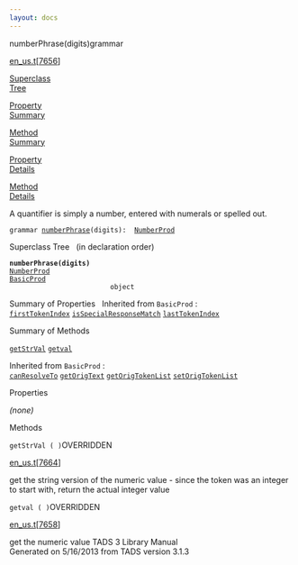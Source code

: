 ```yaml
---
layout: docs
---
```

<span class="title">numberPhrase(digits)</span><span class="type">grammar</span>

[en_us.t](../file/en_us.t.html)\[[7656](../source/en_us.t.html#7656)\]

[Superclass  
Tree](#_SuperClassTree_)

[Property  
Summary](#_PropSummary_)

[Method  
Summary](#_MethodSummary_)

[Property  
Details](#_Properties_)

[Method  
Details](#_Methods_)



A quantifier is simply a number, entered with numerals or spelled out.

`grammar `<span class="gramalt">[`numberPhrase`](../object/numberPhrase.html)`(digits)`</span>` :   `[`NumberProd`](../object/NumberProd.html)



<span id="_SuperClassTree_"></span>



<span class="hdln">Superclass Tree</span>   (in declaration order)



**`numberPhrase(digits)`**  
[`NumberProd`](../object/NumberProd.html)  
[`BasicProd`](../object/BasicProd.html)  
`                         object`  
<span id="_PropSummary_"></span>



<span class="hdln">Summary of Properties</span>  
Inherited from `BasicProd` :  
[`firstTokenIndex`](../object/BasicProd.html#firstTokenIndex) [`isSpecialResponseMatch`](../object/BasicProd.html#isSpecialResponseMatch) [`lastTokenIndex`](../object/BasicProd.html#lastTokenIndex)

<span id="_MethodSummary_"></span>



<span class="hdln">Summary of Methods</span>  



[`getStrVal`](#getStrVal) [`getval`](#getval)



Inherited from `BasicProd` :  
[`canResolveTo`](../object/BasicProd.html#canResolveTo) [`getOrigText`](../object/BasicProd.html#getOrigText) [`getOrigTokenList`](../object/BasicProd.html#getOrigTokenList) [`setOrigTokenList`](../object/BasicProd.html#setOrigTokenList)

<span id="_Properties_"></span>



<span class="hdln">Properties</span>  



*(none)* <span id="_Methods_"></span>



<span class="hdln">Methods</span>  



<span id="getStrVal"></span>

`getStrVal ( )`<span class="rem">OVERRIDDEN</span>

[en_us.t](../file/en_us.t.html)\[[7664](../source/en_us.t.html#7664)\]



get the string version of the numeric value - since the token was an
integer to start with, return the actual integer value



<span id="getval"></span>

`getval ( )`<span class="rem">OVERRIDDEN</span>

[en_us.t](../file/en_us.t.html)\[[7658](../source/en_us.t.html#7658)\]



get the numeric value
TADS 3 Library Manual  
Generated on 5/16/2013 from TADS version 3.1.3


